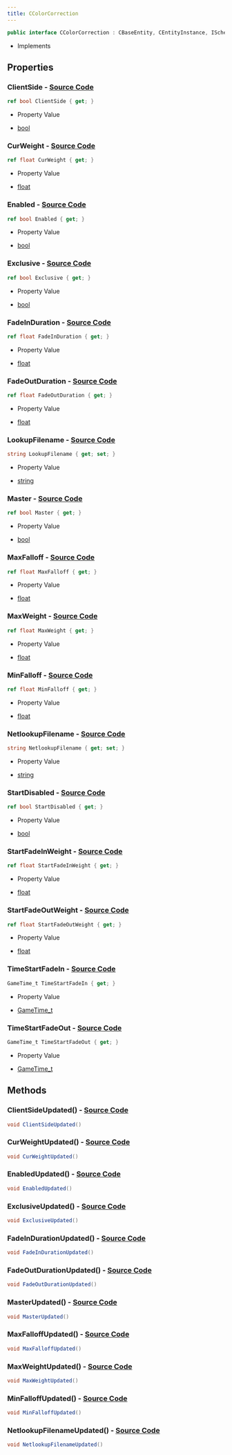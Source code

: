 ```yaml
---
title: CColorCorrection
---
```


```csharp
public interface CColorCorrection : CBaseEntity, CEntityInstance, ISchemaClass<CEntityInstance>, ISchemaClass<CBaseEntity>, ISchemaClass<CColorCorrection>, ISchemaField, ISchemaClass, INativeHandle
```

- Implements

## Properties

### **ClientSide** - [Source Code](https://github.com/swiftly-solution/swiftlys2/blob/main/managed/src/SwiftlyS2.Generated/Schemas/Interfaces/CColorCorrection.cs#L36)

```csharp
ref bool ClientSide { get; }
```

- Property Value

- [bool](https://learn.microsoft.com/dotnet/api/system.boolean)

### **CurWeight** - [Source Code](https://github.com/swiftly-solution/swiftlys2/blob/main/managed/src/SwiftlyS2.Generated/Schemas/Interfaces/CColorCorrection.cs#L44)

```csharp
ref float CurWeight { get; }
```

- Property Value

- [float](https://learn.microsoft.com/dotnet/api/system.single)

### **Enabled** - [Source Code](https://github.com/swiftly-solution/swiftlys2/blob/main/managed/src/SwiftlyS2.Generated/Schemas/Interfaces/CColorCorrection.cs#L32)

```csharp
ref bool Enabled { get; }
```

- Property Value

- [bool](https://learn.microsoft.com/dotnet/api/system.boolean)

### **Exclusive** - [Source Code](https://github.com/swiftly-solution/swiftlys2/blob/main/managed/src/SwiftlyS2.Generated/Schemas/Interfaces/CColorCorrection.cs#L38)

```csharp
ref bool Exclusive { get; }
```

- Property Value

- [bool](https://learn.microsoft.com/dotnet/api/system.boolean)

### **FadeInDuration** - [Source Code](https://github.com/swiftly-solution/swiftlys2/blob/main/managed/src/SwiftlyS2.Generated/Schemas/Interfaces/CColorCorrection.cs#L16)

```csharp
ref float FadeInDuration { get; }
```

- Property Value

- [float](https://learn.microsoft.com/dotnet/api/system.single)

### **FadeOutDuration** - [Source Code](https://github.com/swiftly-solution/swiftlys2/blob/main/managed/src/SwiftlyS2.Generated/Schemas/Interfaces/CColorCorrection.cs#L18)

```csharp
ref float FadeOutDuration { get; }
```

- Property Value

- [float](https://learn.microsoft.com/dotnet/api/system.single)

### **LookupFilename** - [Source Code](https://github.com/swiftly-solution/swiftlys2/blob/main/managed/src/SwiftlyS2.Generated/Schemas/Interfaces/CColorCorrection.cs#L48)

```csharp
string LookupFilename { get; set; }
```

- Property Value

- [string](https://learn.microsoft.com/dotnet/api/system.string)

### **Master** - [Source Code](https://github.com/swiftly-solution/swiftlys2/blob/main/managed/src/SwiftlyS2.Generated/Schemas/Interfaces/CColorCorrection.cs#L34)

```csharp
ref bool Master { get; }
```

- Property Value

- [bool](https://learn.microsoft.com/dotnet/api/system.boolean)

### **MaxFalloff** - [Source Code](https://github.com/swiftly-solution/swiftlys2/blob/main/managed/src/SwiftlyS2.Generated/Schemas/Interfaces/CColorCorrection.cs#L42)

```csharp
ref float MaxFalloff { get; }
```

- Property Value

- [float](https://learn.microsoft.com/dotnet/api/system.single)

### **MaxWeight** - [Source Code](https://github.com/swiftly-solution/swiftlys2/blob/main/managed/src/SwiftlyS2.Generated/Schemas/Interfaces/CColorCorrection.cs#L28)

```csharp
ref float MaxWeight { get; }
```

- Property Value

- [float](https://learn.microsoft.com/dotnet/api/system.single)

### **MinFalloff** - [Source Code](https://github.com/swiftly-solution/swiftlys2/blob/main/managed/src/SwiftlyS2.Generated/Schemas/Interfaces/CColorCorrection.cs#L40)

```csharp
ref float MinFalloff { get; }
```

- Property Value

- [float](https://learn.microsoft.com/dotnet/api/system.single)

### **NetlookupFilename** - [Source Code](https://github.com/swiftly-solution/swiftlys2/blob/main/managed/src/SwiftlyS2.Generated/Schemas/Interfaces/CColorCorrection.cs#L46)

```csharp
string NetlookupFilename { get; set; }
```

- Property Value

- [string](https://learn.microsoft.com/dotnet/api/system.string)

### **StartDisabled** - [Source Code](https://github.com/swiftly-solution/swiftlys2/blob/main/managed/src/SwiftlyS2.Generated/Schemas/Interfaces/CColorCorrection.cs#L30)

```csharp
ref bool StartDisabled { get; }
```

- Property Value

- [bool](https://learn.microsoft.com/dotnet/api/system.boolean)

### **StartFadeInWeight** - [Source Code](https://github.com/swiftly-solution/swiftlys2/blob/main/managed/src/SwiftlyS2.Generated/Schemas/Interfaces/CColorCorrection.cs#L20)

```csharp
ref float StartFadeInWeight { get; }
```

- Property Value

- [float](https://learn.microsoft.com/dotnet/api/system.single)

### **StartFadeOutWeight** - [Source Code](https://github.com/swiftly-solution/swiftlys2/blob/main/managed/src/SwiftlyS2.Generated/Schemas/Interfaces/CColorCorrection.cs#L22)

```csharp
ref float StartFadeOutWeight { get; }
```

- Property Value

- [float](https://learn.microsoft.com/dotnet/api/system.single)

### **TimeStartFadeIn** - [Source Code](https://github.com/swiftly-solution/swiftlys2/blob/main/managed/src/SwiftlyS2.Generated/Schemas/Interfaces/CColorCorrection.cs#L24)

```csharp
GameTime_t TimeStartFadeIn { get; }
```

- Property Value

- [GameTime_t](/docs/api/shared/schemadefinitions/gametime_t)

### **TimeStartFadeOut** - [Source Code](https://github.com/swiftly-solution/swiftlys2/blob/main/managed/src/SwiftlyS2.Generated/Schemas/Interfaces/CColorCorrection.cs#L26)

```csharp
GameTime_t TimeStartFadeOut { get; }
```

- Property Value

- [GameTime_t](/docs/api/shared/schemadefinitions/gametime_t)

## Methods

### **ClientSideUpdated()** - [Source Code](https://github.com/swiftly-solution/swiftlys2/blob/main/managed/src/SwiftlyS2.Generated/Schemas/Interfaces/CColorCorrection.cs#L55)

```csharp
void ClientSideUpdated()
```

### **CurWeightUpdated()** - [Source Code](https://github.com/swiftly-solution/swiftlys2/blob/main/managed/src/SwiftlyS2.Generated/Schemas/Interfaces/CColorCorrection.cs#L59)

```csharp
void CurWeightUpdated()
```

### **EnabledUpdated()** - [Source Code](https://github.com/swiftly-solution/swiftlys2/blob/main/managed/src/SwiftlyS2.Generated/Schemas/Interfaces/CColorCorrection.cs#L53)

```csharp
void EnabledUpdated()
```

### **ExclusiveUpdated()** - [Source Code](https://github.com/swiftly-solution/swiftlys2/blob/main/managed/src/SwiftlyS2.Generated/Schemas/Interfaces/CColorCorrection.cs#L56)

```csharp
void ExclusiveUpdated()
```

### **FadeInDurationUpdated()** - [Source Code](https://github.com/swiftly-solution/swiftlys2/blob/main/managed/src/SwiftlyS2.Generated/Schemas/Interfaces/CColorCorrection.cs#L50)

```csharp
void FadeInDurationUpdated()
```

### **FadeOutDurationUpdated()** - [Source Code](https://github.com/swiftly-solution/swiftlys2/blob/main/managed/src/SwiftlyS2.Generated/Schemas/Interfaces/CColorCorrection.cs#L51)

```csharp
void FadeOutDurationUpdated()
```

### **MasterUpdated()** - [Source Code](https://github.com/swiftly-solution/swiftlys2/blob/main/managed/src/SwiftlyS2.Generated/Schemas/Interfaces/CColorCorrection.cs#L54)

```csharp
void MasterUpdated()
```

### **MaxFalloffUpdated()** - [Source Code](https://github.com/swiftly-solution/swiftlys2/blob/main/managed/src/SwiftlyS2.Generated/Schemas/Interfaces/CColorCorrection.cs#L58)

```csharp
void MaxFalloffUpdated()
```

### **MaxWeightUpdated()** - [Source Code](https://github.com/swiftly-solution/swiftlys2/blob/main/managed/src/SwiftlyS2.Generated/Schemas/Interfaces/CColorCorrection.cs#L52)

```csharp
void MaxWeightUpdated()
```

### **MinFalloffUpdated()** - [Source Code](https://github.com/swiftly-solution/swiftlys2/blob/main/managed/src/SwiftlyS2.Generated/Schemas/Interfaces/CColorCorrection.cs#L57)

```csharp
void MinFalloffUpdated()
```

### **NetlookupFilenameUpdated()** - [Source Code](https://github.com/swiftly-solution/swiftlys2/blob/main/managed/src/SwiftlyS2.Generated/Schemas/Interfaces/CColorCorrection.cs#L60)

```csharp
void NetlookupFilenameUpdated()
```

